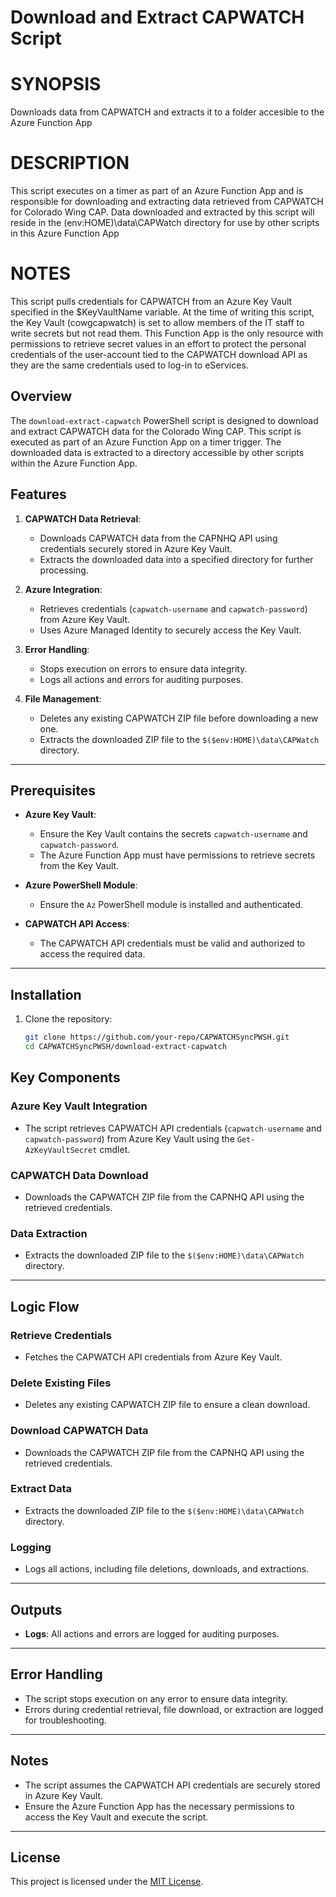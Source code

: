 
# Download and Extract CAPWATCH Script

# SYNOPSIS

Downloads data from CAPWATCH and extracts it to a folder accesible to the Azure Function App

# DESCRIPTION

This script executes on a timer as part of an Azure Function App and is responsible for
downloading and extracting data retrieved from CAPWATCH for Colorado Wing CAP. Data
downloaded and extracted by this script will reside in the $($env:HOME)\data\CAPWatch
directory for use by other scripts in this Azure Function App

# NOTES

This script pulls credentials for CAPWATCH from an Azure Key Vault specified in the $KeyVaultName variable.
At the time of writing this script, the Key Vault (cowgcapwatch) is set to allow members of the IT staff to
write secrets but not read them. This Function App is the only resource with permissions to retrieve secret
values in an effort to protect the personal credentials of the user-account tied to the CAPWATCH download
API as they are the same credentials used to log-in to eServices.

## Overview

The `download-extract-capwatch` PowerShell script is designed to download and extract CAPWATCH data for the Colorado Wing CAP. This script is executed as part of an Azure Function App on a timer trigger. The downloaded data is extracted to a directory accessible by other scripts within the Azure Function App.

## Features

1. **CAPWATCH Data Retrieval**:
   - Downloads CAPWATCH data from the CAPNHQ API using credentials securely stored in Azure Key Vault.
   - Extracts the downloaded data into a specified directory for further processing.

2. **Azure Integration**:
   - Retrieves credentials (`capwatch-username` and `capwatch-password`) from Azure Key Vault.
   - Uses Azure Managed Identity to securely access the Key Vault.

3. **Error Handling**:
   - Stops execution on errors to ensure data integrity.
   - Logs all actions and errors for auditing purposes.

4. **File Management**:
   - Deletes any existing CAPWATCH ZIP file before downloading a new one.
   - Extracts the downloaded ZIP file to the `$($env:HOME)\data\CAPWatch` directory.

---

## Prerequisites

- **Azure Key Vault**:
  - Ensure the Key Vault contains the secrets `capwatch-username` and `capwatch-password`.
  - The Azure Function App must have permissions to retrieve secrets from the Key Vault.

- **Azure PowerShell Module**:
  - Ensure the `Az` PowerShell module is installed and authenticated.

- **CAPWATCH API Access**:
  - The CAPWATCH API credentials must be valid and authorized to access the required data.

---

## Installation

1. Clone the repository:
   ```bash
   git clone https://github.com/your-repo/CAPWATCHSyncPWSH.git
   cd CAPWATCHSyncPWSH/download-extract-capwatch

## Key Components

### Azure Key Vault Integration
- The script retrieves CAPWATCH API credentials (`capwatch-username` and `capwatch-password`) from Azure Key Vault using the `Get-AzKeyVaultSecret` cmdlet.

### CAPWATCH Data Download
- Downloads the CAPWATCH ZIP file from the CAPNHQ API using the retrieved credentials.

### Data Extraction
- Extracts the downloaded ZIP file to the `$($env:HOME)\data\CAPWatch` directory.

---

## Logic Flow

### Retrieve Credentials
- Fetches the CAPWATCH API credentials from Azure Key Vault.

### Delete Existing Files
- Deletes any existing CAPWATCH ZIP file to ensure a clean download.

### Download CAPWATCH Data
- Downloads the CAPWATCH ZIP file from the CAPNHQ API using the retrieved credentials.

### Extract Data
- Extracts the downloaded ZIP file to the `$($env:HOME)\data\CAPWatch` directory.

### Logging
- Logs all actions, including file deletions, downloads, and extractions.

---

## Outputs

- **Logs**: All actions and errors are logged for auditing purposes.

---

## Error Handling

- The script stops execution on any error to ensure data integrity.
- Errors during credential retrieval, file download, or extraction are logged for troubleshooting.

---

## Notes

- The script assumes the CAPWATCH API credentials are securely stored in Azure Key Vault.
- Ensure the Azure Function App has the necessary permissions to access the Key Vault and execute the script.

---

## License

This project is licensed under the [MIT License](LICENSE).